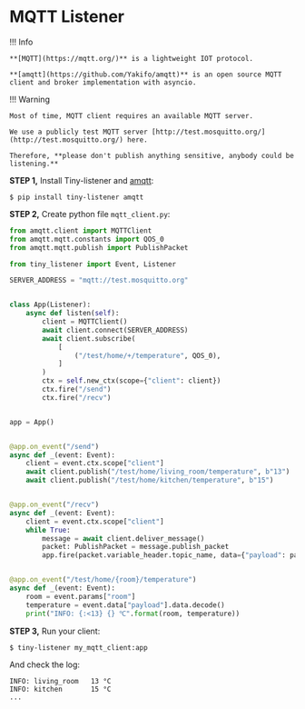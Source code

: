 # MQTT Listener

!!! Info

    
    **[MQTT](https://mqtt.org/)** is a lightweight IOT protocol.

    **[amqtt](https://github.com/Yakifo/amqtt)** is an open source MQTT client and broker implementation with asyncio.


!!! Warning

    Most of time, MQTT client requires an available MQTT server.

    We use a publicly test MQTT server [http://test.mosquitto.org/](http://test.mosquitto.org/) here.
    
    Therefore, **please don't publish anything sensitive, anybody could be listening.**


**STEP 1,** Install Tiny-listener and [amqtt](https://github.com/Yakifo/amqtt):

```shell
$ pip install tiny-listener amqtt 
```

**STEP 2,** Create python file ``mqtt_client.py``:

```python
from amqtt.client import MQTTClient
from amqtt.mqtt.constants import QOS_0
from amqtt.mqtt.publish import PublishPacket

from tiny_listener import Event, Listener

SERVER_ADDRESS = "mqtt://test.mosquitto.org"


class App(Listener):
    async def listen(self):
        client = MQTTClient()
        await client.connect(SERVER_ADDRESS)
        await client.subscribe(
            [
                ("/test/home/+/temperature", QOS_0),
            ]
        )
        ctx = self.new_ctx(scope={"client": client})
        ctx.fire("/send")
        ctx.fire("/recv")


app = App()


@app.on_event("/send")
async def _(event: Event):
    client = event.ctx.scope["client"]
    await client.publish("/test/home/living_room/temperature", b"13")
    await client.publish("/test/home/kitchen/temperature", b"15")


@app.on_event("/recv")
async def _(event: Event):
    client = event.ctx.scope["client"]
    while True:
        message = await client.deliver_message()
        packet: PublishPacket = message.publish_packet
        app.fire(packet.variable_header.topic_name, data={"payload": packet.payload})


@app.on_event("/test/home/{room}/temperature")
async def _(event: Event):
    room = event.params["room"]
    temperature = event.data["payload"].data.decode()
    print("INFO: {:<13} {} ℃".format(room, temperature))
```

**STEP 3,** Run your client:

```shell
$ tiny-listener my_mqtt_client:app
```

And check the log:

```log
INFO: living_room   13 °C
INFO: kitchen       15 °C
...
```
